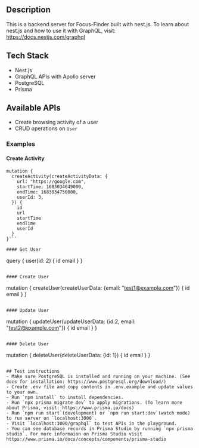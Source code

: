 ## Description

This is a backend server for Focus-Finder built with nest.js. To learn about nest.js and how to use it with GraphQL, visit: https://docs.nestjs.com/graphql

## Tech Stack
- Nest.js
- GraphQL APIs with Apollo server
- PostgreSQL
- Prisma

## Available APIs

- Create browsing activity of a user
- CRUD operations on `User` 

### Examples

#### Create Activity
```
mutation {
  createActivity(createActivityData: {
    url: "https://google.com",
    startTime: 1683034649000,
    endTime: 1683034750000,
    userId: 3,
  }) {
    id
    url
    startTime
    endTime
    userId
  }
}```

#### Get User
```
query {
  user(id: 2) {
    id
    email
  }
}
```

#### Create User
```
mutation {
  createUser(createUserData: {email: "test1@example.com"}) {
    id
    email
  }
}
```

#### Update User
```
mutation {
  updateUser(updateUserData: {id:2, email: "test2@example.com"}) {
    id
    email
  }
}
```

#### Delete User
```
mutation {
  deleteUser(deleteUserData: {id: 1}) {
    id
    email
  }
}
```

## Test instructions
- Make sure PostgreSQL is installed and running on your machine. (See docs for installation: https://www.postgresql.org/download/)
- Create .env file and copy contents in .env.example and update values to your own.
- Run `npm install` to install dependencies.
- Run `npx prisma migrate dev` to apply migrations. (To learn more about Prisma, visit: https://www.prisma.io/docs)
- Run `npm run start`(development) or `npm run start:dev`(watch mode) to run server on `localhost:3000`.
- Visit `localhost:3000/graphql` to test APIs in the playground.
- You can see database records in Prisma Studio by running `npx prisma studio`. For more informaion on Prisma Studio visit https://www.prisma.io/docs/concepts/components/prisma-studio

